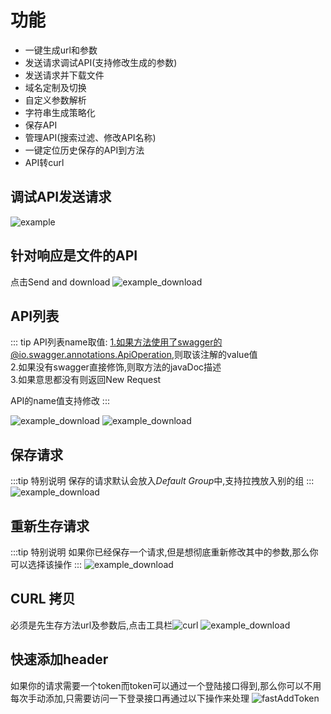 # 功能
* 一键生成url和参数
* 发送请求调试API(支持修改生成的参数)
* 发送请求并下载文件
* 域名定制及切换
* 自定义参数解析
* 字符串生成策略化
* 保存API
* 管理API(搜索过滤、修改API名称)
* 一键定位历史保存的API到方法
* API转curl

## 调试API发送请求
![example](../.vuepress/public/img/example.gif)

## 针对响应是文件的API
点击Send and download
![example_download](../.vuepress/public/img/downloadFile.gif)

## API列表

::: tip API列表name取值:
1.如果方法使用了swagger的@io.swagger.annotations.ApiOperation,则取该注解的value值  
2.如果没有swagger直接修饰,则取方法的javaDoc描述  
3.如果意思都没有则返回New Request

API的name值支持修改
:::

![example_download](../.vuepress/public/img/apis_hd.png)
![example_download](../.vuepress/public/img/apiManager.png)

## 保存请求
:::tip 特别说明
保存的请求默认会放入*Default Group*中,支持拉拽放入别的组
:::
![example_download](../.vuepress/public/img/saveRequest.png)

## 重新生存请求
:::tip 特别说明
如果你已经保存一个请求,但是想彻底重新修改其中的参数,那么你可以选择该操作
:::
![example_download](../.vuepress/public/img/regenerate.png)

## CURL 拷贝
必须是先生存方法url及参数后,点击工具栏![curl](../.vuepress/public/img/icon/curl_dark.svg)
![example_download](../.vuepress/public/img/curl.png)

## 快速添加header
如果你的请求需要一个token而token可以通过一个登陆接口得到,那么你可以不用每次手动添加,只需要访问一下登录接口再通过以下操作来处理
![fastAddToken](../.vuepress/public/img/fastAddToken.gif)